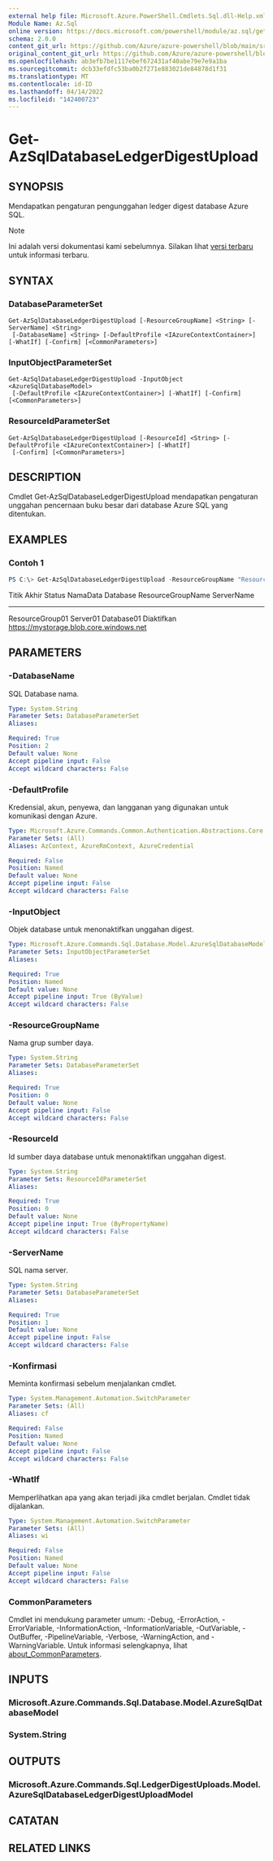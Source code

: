 ```yaml
---
external help file: Microsoft.Azure.PowerShell.Cmdlets.Sql.dll-Help.xml
Module Name: Az.Sql
online version: https://docs.microsoft.com/powershell/module/az.sql/get-azsqldatabaseledgerdigestupload
schema: 2.0.0
content_git_url: https://github.com/Azure/azure-powershell/blob/main/src/Sql/Sql/help/Get-AzSqlDatabaseLedgerDigestUpload.md
original_content_git_url: https://github.com/Azure/azure-powershell/blob/main/src/Sql/Sql/help/Get-AzSqlDatabaseLedgerDigestUpload.md
ms.openlocfilehash: ab3efb7be1117ebef672431af40abe79e7e9a1ba
ms.sourcegitcommit: dcb33efdfc53ba0b2f271e883021de84878d1f31
ms.translationtype: MT
ms.contentlocale: id-ID
ms.lasthandoff: 04/14/2022
ms.locfileid: "142400723"
---
```

# Get-AzSqlDatabaseLedgerDigestUpload

## SYNOPSIS
Mendapatkan pengaturan pengunggahan ledger digest database Azure SQL.

> [!NOTE]
>Ini adalah versi dokumentasi kami sebelumnya. Silakan lihat [versi terbaru](/powershell/module/az.sql/get-azsqldatabaseledgerdigestupload) untuk informasi terbaru.

## SYNTAX

### DatabaseParameterSet
```
Get-AzSqlDatabaseLedgerDigestUpload [-ResourceGroupName] <String> [-ServerName] <String>
 [-DatabaseName] <String> [-DefaultProfile <IAzureContextContainer>] [-WhatIf] [-Confirm] [<CommonParameters>]
```

### InputObjectParameterSet
```
Get-AzSqlDatabaseLedgerDigestUpload -InputObject <AzureSqlDatabaseModel>
 [-DefaultProfile <IAzureContextContainer>] [-WhatIf] [-Confirm] [<CommonParameters>]
```

### ResourceIdParameterSet
```
Get-AzSqlDatabaseLedgerDigestUpload [-ResourceId] <String> [-DefaultProfile <IAzureContextContainer>] [-WhatIf]
 [-Confirm] [<CommonParameters>]
```

## DESCRIPTION
Cmdlet Get-AzSqlDatabaseLedgerDigestUpload mendapatkan pengaturan unggahan pencernaan buku besar dari database Azure SQL yang ditentukan.

## EXAMPLES

### Contoh 1
```powershell
PS C:\> Get-AzSqlDatabaseLedgerDigestUpload -ResourceGroupName "ResourceGroup01" -ServerName "Server01" -DatabaseName "Database01" 
```

Titik Akhir Status NamaData Database ResourceGroupName ServerName
----------------- ---------- ------------ -----   --------
ResourceGroup01 Server01 Database01 Diaktifkan https://mystorage.blob.core.windows.net 

## PARAMETERS

### -DatabaseName
SQL Database nama.

```yaml
Type: System.String
Parameter Sets: DatabaseParameterSet
Aliases:

Required: True
Position: 2
Default value: None
Accept pipeline input: False
Accept wildcard characters: False
```

### -DefaultProfile
Kredensial, akun, penyewa, dan langganan yang digunakan untuk komunikasi dengan Azure.

```yaml
Type: Microsoft.Azure.Commands.Common.Authentication.Abstractions.Core.IAzureContextContainer
Parameter Sets: (All)
Aliases: AzContext, AzureRmContext, AzureCredential

Required: False
Position: Named
Default value: None
Accept pipeline input: False
Accept wildcard characters: False
```

### -InputObject
Objek database untuk menonaktifkan unggahan digest.

```yaml
Type: Microsoft.Azure.Commands.Sql.Database.Model.AzureSqlDatabaseModel
Parameter Sets: InputObjectParameterSet
Aliases:

Required: True
Position: Named
Default value: None
Accept pipeline input: True (ByValue)
Accept wildcard characters: False
```

### -ResourceGroupName
Nama grup sumber daya.

```yaml
Type: System.String
Parameter Sets: DatabaseParameterSet
Aliases:

Required: True
Position: 0
Default value: None
Accept pipeline input: False
Accept wildcard characters: False
```

### -ResourceId
Id sumber daya database untuk menonaktifkan unggahan digest.

```yaml
Type: System.String
Parameter Sets: ResourceIdParameterSet
Aliases:

Required: True
Position: 0
Default value: None
Accept pipeline input: True (ByPropertyName)
Accept wildcard characters: False
```

### -ServerName
SQL nama server.

```yaml
Type: System.String
Parameter Sets: DatabaseParameterSet
Aliases:

Required: True
Position: 1
Default value: None
Accept pipeline input: False
Accept wildcard characters: False
```

### -Konfirmasi
Meminta konfirmasi sebelum menjalankan cmdlet.

```yaml
Type: System.Management.Automation.SwitchParameter
Parameter Sets: (All)
Aliases: cf

Required: False
Position: Named
Default value: None
Accept pipeline input: False
Accept wildcard characters: False
```

### -WhatIf
Memperlihatkan apa yang akan terjadi jika cmdlet berjalan.
Cmdlet tidak dijalankan.

```yaml
Type: System.Management.Automation.SwitchParameter
Parameter Sets: (All)
Aliases: wi

Required: False
Position: Named
Default value: None
Accept pipeline input: False
Accept wildcard characters: False
```

### CommonParameters
Cmdlet ini mendukung parameter umum: -Debug, -ErrorAction, -ErrorVariable, -InformationAction, -InformationVariable, -OutVariable, -OutBuffer, -PipelineVariable, -Verbose, -WarningAction, and -WarningVariable. Untuk informasi selengkapnya, lihat [about_CommonParameters](http://go.microsoft.com/fwlink/?LinkID=113216).

## INPUTS

### Microsoft.Azure.Commands.Sql.Database.Model.AzureSqlDatabaseModel

### System.String

## OUTPUTS

### Microsoft.Azure.Commands.Sql.LedgerDigestUploads.Model.AzureSqlDatabaseLedgerDigestUploadModel

## CATATAN

## RELATED LINKS
